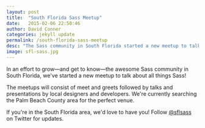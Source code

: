 ```yaml
---
layout: post
title:  "South Florida Sass Meetup"
date:   2015-02-06 22:50:46
author: David Conner
categories: jekyll update
permalink: /south-florida-sass-meetup
desc: "The Sass community in South Florida started a new meetup to talk about all things Sass."
image: sfl-sass.jpg
---
```


In an effort to grow&mdash;and get to know&mdash;the awesome Sass community in South Florida, we've started a new meetup to talk about all things Sass!

The meetups will consist of meet and greets followed by talks and presentations by local designers and developers. We're currently searching the Palm Beach County area for the perfect venue. 

If you're in the South Florida area, we'd love to have you! Follow [@sflsass](https://twitter.com/sflsass) on Twitter for updates.